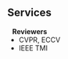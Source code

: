## Services

<h4 style="margin:0 10px 0;">Reviewers</h4>

<ul style="margin:0 0 5px;">
  <li>CVPR, ECCV</li>
  <li>IEEE TMI</li>
</ul>
